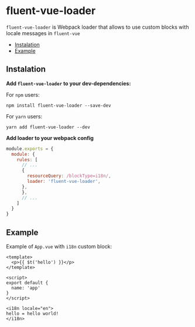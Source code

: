 fluent-vue-loader
=================

`fluent-vue-loader` is Webpack loader that allows to use custom blocks with locale messages in `fluent-vue`

<!-- TOC depthfrom:2 -->

- [Instalation](#instalation)
- [Example](#example)

<!-- /TOC -->

## Instalation

**Add `fluent-vue-loader` to your dev-dependencies:**

For `npm` users:
```
npm install fluent-vue-loader --save-dev
```

For `yarn` users:
```
yarn add fluent-vue-loader --dev
```

**Add loader to your webpack config**

```js
module.exports = {
  module: {
    rules: [
      // ...
      {
        resourceQuery: /blockType=i18n/,
        loader: 'fluent-vue-loader',
      },
      },
      // ...
    ]
  }
}
```

## Example

Example of `App.vue` with `i18n` custom block:

```vue
<template>
  <p>{{ $t('hello') }}</p>
</template>

<script>
export default {
  name: 'app'
}
</script>

<i18n locale="en">
hello = hello world!
</i18n>
```
